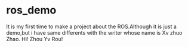 # ros_demo
It is my first time to make a project about the ROS.Although it is just a demo,but i have same differents with the writer whose name is Xv zhuo Zhao.
Hi! Zhou Yv Rou!
